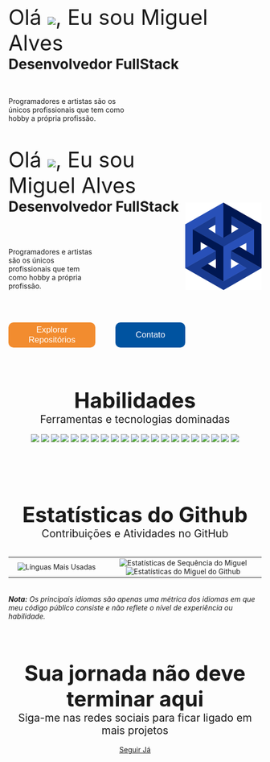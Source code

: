 <div align="left">
    <h3 style="margin: 0; font-size: 3em; font-weight: normal;">Olá <img src="https://raw.githubusercontent.com/kaueMarques/kaueMarques/master/hi.gif" height="30px">, Eu sou Miguel Alves</h3>
    <h4 style="margin: 0; font-size: 2em;">Desenvolvedor FullStack</h4>
    <br><br>
    <p style="width: 50%">
        Programadores e artistas são os únicos profissionais que tem como hobby a própria profissão.
    </p>
    <br><br>
    
</div>

<div style="width: 100%; display: flex; justify-content: space-between; align-items: center;">
    <div style="gap: 50px; display: flex; flex-direction: column;">
    <div>   
        <h3 style="margin: 0; font-size: 3em; font-weight: normal;">Olá <img src="https://raw.githubusercontent.com/kaueMarques/kaueMarques/master/hi.gif" height="30px">, Eu sou Miguel Alves</h3>
        <h4 style="margin: 0; font-size: 2em;">Desenvolvedor FullStack</h4>
    </div>
    <div>
        <p style="width: 50%">
            Programadores e artistas são os únicos profissionais que tem como hobby a própria profissão.
        </p>
    </div>
    <div style="gap: 40px; display: flex;">
        <button style="height: 50px; padding: 0 40px; font-size: 1.2em; background-color: #F28C2F; border-radius: 10px; border: none; color: #FFF;">Explorar Repositórios</button>
        <button style="height: 50px; padding: 0 40px; font-size: 1.2em; background-color: #0053A0; border-radius: 10px; border: none; color: #FFF;">Contato</button>
    </div>
    </div>
    <div>
        <img src="/assets/tesseract.svg" width="350" title="Cubo">
    </div>
</div>


<br><br><br>


<div align="center">
    <h3 style="margin: 0; font-size: 3em;">Habilidades</h3>
    <h4 style="margin: 0; font-size: 1.5em; font-weight: normal;">Ferramentas e tecnologias dominadas</h4>
    <br>
    <div align="center">
        <a href="#"><img src="https://img.shields.io/badge/-C-001752?style=flat&logo=c&logoColor=F28C2F"></a>
        <a href="#"><img src="https://img.shields.io/badge/-C++-001752?style=flat&logo=cplusplus&logoColor=F28C2F"></a>
        <a href="#"><img src="https://img.shields.io/badge/-PHP-001752?style=flat&logo=php&logoColor=F28C2F"></a>
        <a href="#"><img src="https://img.shields.io/badge/-Python-001752?style=flat&logo=Python&logoColor=F28C2F"></a>
        <a href="#"><img src="https://img.shields.io/badge/-Django-001752?style=flat&logo=Django&logoColor=F28C2F"></a>
        <a href="#"><img src="https://img.shields.io/badge/-JavaScript-001752?style=flat&logo=javascript&logoColor=F28C2F"></a>
        <a href="#"><img src="https://img.shields.io/badge/-TypeScript-001752?style=flat&logo=typescript&logoColor=F28C2F"></a>
        <a href="#"><img src="https://img.shields.io/badge/-Nodejs-001752?style=flat&logo=Node.js&logoColor=F28C2F"></a>
        <a href="#"><img src="https://img.shields.io/badge/-React-001752?style=flat&logo=react&logoColor=F28C2F"></a>
        <a href="#"><img src="https://img.shields.io/badge/-HTML5-001752?style=flat&logo=html5&logoColor=F28C2F"></a>
        <a href="#"><img src="https://img.shields.io/badge/-CSS3-001752?style=flat&logo=css3&logoColor=F28C2F"></a> 
        <a href="#"><img src="https://img.shields.io/badge/SQL-001752?style=flat&logo=amazon-dynamodb&logoColor=F28C2F"></a>
        <a href="#"><img src="https://img.shields.io/badge/-PostgreSQL-001752?style=flat&logo=postgresql&logoColor=F28C2F"></a>
        <a href="#"><img src="https://img.shields.io/badge/-MySQL-001752?style=flat&logo=mysql&logoColor=F28C2F"></a>
        <a href="#"><img src="https://img.shields.io/badge/-MongoDB-001752?style=flat&logo=mongodb&logoColor=F28C2F"></a>
        <a href="#"><img src="https://img.shields.io/badge/-Git-001752?style=flat&logo=git&logoColor=F28C2F"></a>
        <a href="#"><img src="https://img.shields.io/badge/-GitHub-001752?style=flat&logo=github&logoColor=F28C2F"></a>
        <a href="#"><img src="https://img.shields.io/badge/Figma-001752?style=flat&logo=figma&logoColor=F28C2F"></a>
        <a href="#"><img src="https://img.shields.io/badge/Powershell-001752?style=flat&logo=powershell&logoColor=F28C2F"></a>
        <a href="#"><img src="https://img.shields.io/badge/Bash-001752?style=flat&logo=gnu-bash&logoColor=F28C2F"></a>
        <a href="#"><img src="https://img.shields.io/badge/Markdown-001752?style=flat&logo=markdown&logoColor=F28C2F"></a>
    </div>
</div>


<br><br><br>


<div style="gap: 20px; width: 100%; display: flex; align-items: center; flex-direction: column; margin-top: 50px;">
    <div align="center">
        <h3 style="margin: 0; font-size: 3em;">Estatísticas do Github</h3>
        <h4 style="margin: 0; font-size: 1.5em; font-weight: normal;">Contribuições e Atividades no GitHub</h4>
    </div>
    <table border="0">
        <tr border="0">
            <td width="38%" align="center">
                <img title="Línguas Mais Usadas" alt="Línguas Mais Usadas" src="https://github-readme-stats.anuraghazra1.vercel.app/api/top-langs/?username=dev-macb&theme=react&hide_border=true&bg_color=161B22&title_color=2850B8&text_color=A5D6F1&icon_color=F04A2F&langs_count=10&langs_count=10&locale=pt-br"/>
            </td>
            <td width="62%" align="center">
                <img title="Estatísticas de Sequência do Miguel" alt="Estatísticas de Sequência do Miguel" src="https://github-readme-streak-stats.herokuapp.com/?user=dev-macb&hide_border=true&theme=react&background=161B22&ring=A5D6F1&fire=F04A2F&dates=A5D6F1&currStreakLabel=2850B8&sideLabels=2850B8&currStreakNum=F04A2F&sideNums=F04A2F&locale=pt-br" />
                <img title="Estatísticas do Github de Miguel Alves" alt="Estatísticas do Miguel do Github" src="https://github-readme-stats.vercel.app/api?username=dev-macb&show_icons=true&include_all_commits=true&count_private=true&theme=react&hide_border=true&bg_color=161B22&title_color=2850B8&text_color=A5D6F1&icon_color=F04A2F&locale=pt-br"/>
            </td>
        </tr>
    </table>
    <i>
        <b>Nota:</b> Os principais idiomas são apenas uma métrica dos idiomas em que 
        meu código público consiste e não reflete o nível de experiência ou habilidade.
    </i>
</div>


<br><br><br>


<div align="center">
    <h3 style="margin: 0; font-size: 3em;">Sua jornada não deve terminar aqui</h3>
    <h4 style="margin: 0; font-size: 1.5em; font-weight: normal;">Siga-me nas redes sociais para ficar ligado em mais projetos</h4>
    <br>
    <a href="https://www.linkedin.com/in/dev-macb/">Seguir Já</a>
</div>
